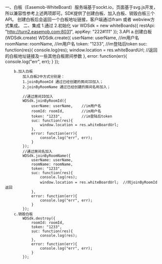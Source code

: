 


一、白板（Easemob-WhiteBoard）服务端基于sockt.io，页面基于svg.js开发，所以兼容性参考上述两项即可。SDK提供了创建白板、加入白板、销毁白板三个API。  创建白板后会返回一个白板地址链接，客户端通过ifram 或者 webview方式集成。
二、集成
	1.通过<script>静态资源的方式引入白板sdk；
		<script type="text/javascript" src="*/whiteboardsSdk.js"></script>
	2.初始化
		var WDSdk = new whiteBoards({
			restApi: "http://turn2.easemob.com:8031",
			appKey: "222#111"
		});
	3.API
		a.创建白板 (WDSdk.create)
		WDSdk.create({
			userName: userName,     //im用户名
			roomName: roomName,     //im用户名
			token: "1233",          //im登陆后token
			suc: function(res){
				console.log(res);
				window.location = res.whiteBoardUrl;     //返回的白板地址链接及一些其他白板房间参数
			},
			error: function(err){
				console.log("err", err);
			}
		});

		b.加入白板 
			加入白板2中方式分别是：
			1.joinByRoomId 通过已经创建的房间ID加入；
			2.joinByRoomName 通过已经创建的房间名称加入；

			//通过房间ID加入
			WDSdk.joinByRoomId({
				userName: userName,    //im用户名
				roomId: roomId,        //im用户名
				token: "1233",         //im登陆后token
				suc: function(res){
					window.location = res.whiteBoardUrl;
				},
				error: function(err){
					console.log("err", err);
				}
			});
			//通过房间名加入
			WDSdk.joinByRoomName({
				userName: userName,
				roomName: roomName,
				token: "1233",
				suc: function(res){
					console.log(res);
					window.location = res.whiteBoardUrl;  //同joinByRoomId返回
				},
				error: function(err){
					console.log("err", err);
				}
			});
		c.销毁白板
			WDSdk.destroy({
				roomId: roomId,
				token: "1233",
				suc: function(res){
					console.log(res);
				},
				error: function(err){
					console.log("err", err);
				}
			});


